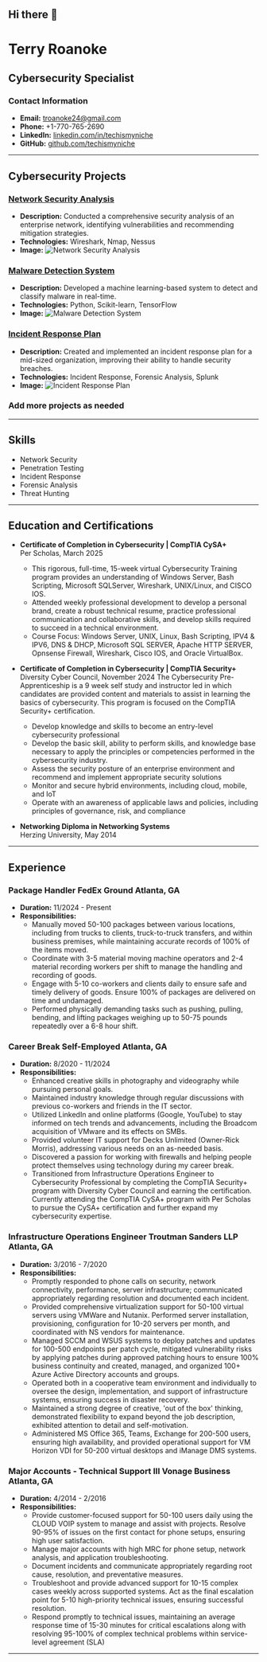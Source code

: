## Hi there 👋

<!--
**techismyniche/techismyniche** is a ✨ _special_ ✨ repository because its `README.md` (this file) appears on your GitHub profile.

Here are some ideas to get you started:

- 🔭 I’m currently working on ...
- 🌱 I’m currently learning ...
- 👯 I’m looking to collaborate on ...
- 🤔 I’m looking for help with ...
- 💬 Ask me about ...
- 📫 How to reach me: ...
- 😄 Pronouns: ...
- ⚡ Fun fact: ...
-->


# Terry Roanoke

## Cybersecurity Specialist

### Contact Information
- **Email:** [troanoke24@gmail.com](mailto:troanoke24@gmail.com)
- **Phone:** +1-770-765-2690
- **LinkedIn:** [linkedin.com/in/techismyniche](https://www.linkedin.com/in/techismyniche)
- **GitHub:** [github.com/techismyniche](https://github.com/techismyniche)

---

## Cybersecurity Projects

### [Network Security Analysis](https://github.com/your-profile/network-security-analysis)
- **Description:** Conducted a comprehensive security analysis of an enterprise network, identifying vulnerabilities and recommending mitigation strategies.
- **Technologies:** Wireshark, Nmap, Nessus
- **Image:** ![Network Security Analysis](URL_to_project_image)

### [Malware Detection System](https://github.com/your-profile/malware-detection-system)
- **Description:** Developed a machine learning-based system to detect and classify malware in real-time.
- **Technologies:** Python, Scikit-learn, TensorFlow
- **Image:** ![Malware Detection System](URL_to_project_image)

### [Incident Response Plan](https://github.com/your-profile/incident-response-plan)
- **Description:** Created and implemented an incident response plan for a mid-sized organization, improving their ability to handle security breaches.
- **Technologies:** Incident Response, Forensic Analysis, Splunk
- **Image:** ![Incident Response Plan](URL_to_project_image)

### Add more projects as needed

---

## Skills
- Network Security
- Penetration Testing
- Incident Response
- Forensic Analysis
- Threat Hunting

---

## Education and Certifications
- **Certificate of Completion in Cybersecurity | CompTIA CySA+**  
  Per Scholas, March 2025
  - This rigorous, full-time, 15-week virtual Cybersecurity Training program provides an understanding of Windows Server, Bash Scripting, Microsoft SQLServer, Wireshark, UNIX/Linux, and CISCO IOS.
  - Attended weekly professional development to develop a personal brand, create a robust technical resume, practice professional communication and collaborative skills, and develop skills required to succeed in a 
    technical environment.
  - Course Focus: Windows Server, UNIX, Linux, Bash Scripting, IPV4 & IPV6, DNS & DHCP, Microsoft SQL SERVER, Apache HTTP SERVER, Opnsense Firewall, Wireshark, Cisco IOS, and Oracle VirtualBox.

- **Certificate of Completion in Cybersecurity | CompTIA Security+**  
  Diversity Cyber Council, November 2024
  The Cybersecurity Pre-Apprenticeship is a 9 week self study and instructor led in which candidates are provided content and materials to assist in learning the basics of cybersecurity. This program is focused on the 
  CompTIA Security+ certification.

  - Develop knowledge and skills to become an entry-level cybersecurity professional
  - Develop the basic skill, ability to perform skills, and knowledge base necessary to apply the principles or competencies performed in the cybersecurity industry.
  - Assess the security posture of an enterprise environment and recommend and implement appropriate security solutions
  - Monitor and secure hybrid environments, including cloud, mobile, and IoT
  - Operate with an awareness of applicable laws and policies, including principles of governance, risk, and compliance

- **Networking Diploma in Networking Systems**  
  Herzing University, May 2014
  
---

## Experience

### Package Handler FedEx Ground Atlanta, GA 
- **Duration:** 11/2024 - Present
- **Responsibilities:**
  - Manually moved 50-100 packages between various locations, including from trucks to clients, truck-to-truck transfers, and within business premises, while maintaining accurate records of 100% of the items moved.
  - Coordinate with 3-5 material moving machine operators and 2-4 material recording workers per shift to manage the handling and recording of goods.
  - Engage with 5-10 co-workers and clients daily to ensure safe and timely delivery of goods. Ensure 100% of packages are delivered on time and undamaged.
  - Performed physically demanding tasks such as pushing, pulling, bending, and lifting packages weighing up to 50-75 pounds repeatedly over a 6-8 hour shift.

### Career Break Self-Employed Atlanta, GA 
- **Duration:** 8/2020 - 11/2024
- **Responsibilities:**
  - Enhanced creative skills in photography and videography while pursuing personal goals.
  - Maintained industry knowledge through regular discussions with previous co-workers and friends in the IT sector.
  - Utilized LinkedIn and online platforms (Google, YouTube) to stay informed on tech trends and advancements, including the Broadcom acquisition of VMware and its effects on SMBs.
  - Provided volunteer IT support for Decks Unlimited (Owner-Rick Morris), addressing various needs on an as-needed basis.
  - Discovered a passion for working with firewalls and helping people protect themselves using technology during my career break.
  - Transitioned from Infrastructure Operations Engineer to Cybersecurity Professional by completing the CompTIA Security+ program with Diversity Cyber Council and earning the certification. Currently attending the 
    CompTIA CySA+ program with Per Scholas to pursue the CySA+ certification and further expand my cybersecurity expertise.

### Infrastructure Operations Engineer Troutman Sanders LLP Atlanta, GA 
- **Duration:** 3/2016 - 7/2020
- **Responsibilities:**
  - Promptly responded to phone calls on security, network connectivity, performance, server infrastructure; communicated appropriately regarding resolution and documented each incident.
  - Provided comprehensive virtualization support for 50-100 virtual servers using VMWare and Nutanix. Performed server installation, provisioning, configuration for 10-20 servers per month, and coordinated with NS 
    vendors for maintenance.
  - Managed SCCM and WSUS systems to deploy patches and updates for 100-500 endpoints per patch cycle, mitigated vulnerability risks by applying patches during approved patching hours to ensure 100% business continuity 
    and created, managed, and organized 100+ Azure Active Directory accounts and groups.
  - Operated both in a cooperative team environment and individually to oversee the design, implementation, and support of infrastructure systems, ensuring success in disaster recovery.
  - Maintained a strong degree of creative, 'out of the box' thinking, demonstrated flexibility to expand beyond the job description, exhibited attention to detail and self-motivation.
  - Administered MS Office 365, Teams, Exchange for 200-500 users, ensuring high availability, and provided operational support for VM Horizon VDI for 50-200 virtual desktops and iManage DMS systems.

### Major Accounts - Technical Support III Vonage Business Atlanta, GA 
- **Duration:** 4/2014 - 2/2016
- **Responsibilities:**
  - Provide customer-focused support for 50-100 users daily using the CLOUD VOIP system to manage and assist with projects. Resolve 90-95% of issues on the first contact for phone setups, ensuring high user satisfaction.
  - Manage major accounts with high MRC for phone setup, network analysis, and application troubleshooting.
  - Document incidents and communicate appropriately regarding root cause, resolution, and preventative measures.
  - Troubleshoot and provide advanced support for 10-15 complex cases weekly across supported systems. Act as the final escalation point for 5-10 high-priority technical issues, ensuring successful resolution.
  - Respond promptly to technical issues, maintaining an average response time of 15-30 minutes for critical escalations along with resolving 95-100% of complex technical problems within service-level agreement (SLA)


---

